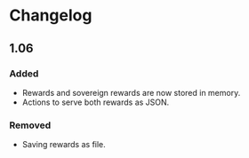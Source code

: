 # Changelog

## 1.06

### Added
- Rewards and sovereign rewards are now stored in memory.
- Actions to serve both rewards as JSON.

### Removed
- Saving rewards as file.